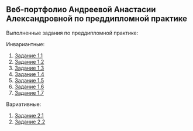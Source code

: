 Веб-портфолио Андреевой Анастасии Александровной по преддипломной практике
-
Выполненные задания по преддипломной практике:

Инвариантные:
1. [Задание 1.1](https://github.com/nastyandreeva/Practice3/blob/master/Задание%201.1.docx)
2. [Задание 1.2](https://github.com/nastyandreeva/Practice3/blob/master/Задание%201.2.docx)
3. [Задание 1.3](https://github.com/nastyandreeva/Practice3/blob/master/Задание%201.3.pptx)
4. [Задание 1.4](https://github.com/nastyandreeva/Practice3/blob/master/Задание%201.4.docx)
5. [Задание 1.5](https://github.com/nastyandreeva/Practice3/blob/master/Задание%201.5.docx)
6. [Задание 1.6](https://github.com/nastyandreeva/Practice3/blob/master/Задание%201.6.pdf)
7. [Задание 1.7](https://github.com/nastyandreeva/Practice3/blob/master/Задание%201.7.docx)

Вариативные:
1. [Задание 2.1]()
2. [Задание 2.2]()
